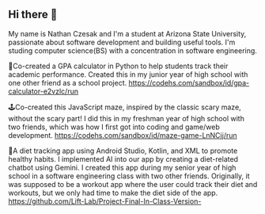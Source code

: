## Hi there 👋
My name is Nathan Czesak and I'm a student at Arizona State University, passionate about software development and building useful tools. I'm studing computer science(BS) with a concentration in software engineering.

🧮Co-created a GPA calculator in Python to help students track their academic performance. Created this in my junior year of high school with one other friend as a school project.
https://codehs.com/sandbox/id/gpa-calculator-e2vzlc/run

🕹️Co-created this JavaScript maze, inspired by the classic scary maze, without the scary part! I did this in my freshman year of high school with two friends, which was how I first got into coding and game/web development.
https://codehs.com/sandbox/id/maze-game-LnNCjj/run

🥗A diet tracking app using Android Studio, Kotlin, and XML to promote healthy habits.
I implemented AI into our app by creating a diet-related chatbot using Gemini. I created this app during my senior year of high school in a software engineering class with two other friends. Originally, it was supposed to be a workout app where the user could track their diet and workouts, but we only had time to make the diet side of the app.
https://github.com/Lift-Lab/Project-Final-In-Class-Version-

<!--
**NathanCzesak/NathanCzesak** is a ✨ _special_ ✨ repository because its `README.md` (this file) appears on your GitHub profile.

Here are some ideas to get you started:

- 🔭 I’m currently working on ...
- 🌱 I’m currently learning ...
- 👯 I’m looking to collaborate on ...
- 🤔 I’m looking for help with ...
- 💬 Ask me about ...
- 📫 How to reach me: ...
- 😄 Pronouns: ...
- ⚡ Fun fact: ...
-->
